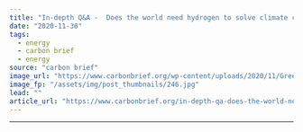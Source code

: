 ```yaml
---
title: "In-depth Q&A -  Does the world need hydrogen to solve climate change?"
date: "2020-11-30"
tags: 
  - energy
  - carbon brief
  - energy
source: "carbon brief"
image_url: "https://www.carbonbrief.org/wp-content/uploads/2020/11/Green-hydrogen-electrolysis-facility-at-the-voestalpine-integrated-steel-plant-in-Austria-583x372.jpg"
image_fp: "/assets/img/post_thumbnails/246.jpg"
lead: ""
article_url: "https://www.carbonbrief.org/in-depth-qa-does-the-world-need-hydrogen-to-solve-climate-change"
---
```


---
